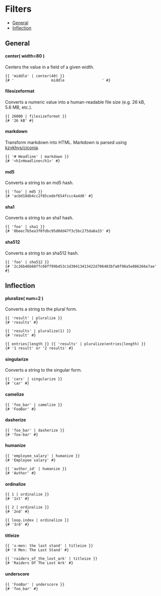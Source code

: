 # Filters

- [General](#General)
- [Inflection](#Inflection)


## General

#### center( width=80 )
Centers the value in a field of a given width.
```jinja
{{ 'middle' | center(40) }}
{# '                 middle                 ' #}
```

#### filesizeformat
Converts a numeric value into a human-readable file size (e.g. 26&nbsp;kB, 5.6&nbsp;MB, etc.).
```jinja
{{ 26000 | filesizeformat }}
{# '26 kB' #}
```

#### markdown
Transform markdown into HTML. Markdown is parsed using [kzykhys/ciconia](https://github.com/kzykhys/ciconia).
```jinja
{{ '# Headline' | markdown }}
{# '<h1>Headline</h1>' #}
```

#### md5
Converts a string to an md5 hash.
```jinja
{{ 'foo' | md5 }}
{# 'acbd18db4cc2f85cedef654fccc4a4d8' #}
```

#### sha1
Converts a string to an sha1 hash.
```jinja
{{ 'foo' | sha1 }}
{# '0beec7b5ea3f0fdbc95d0dd47f3c5bc275da8a33' #}
```

#### sha512
Converts a string to an sha512 hash.
```jinja
{{ 'foo' | sha512 }}
{# '2c26b46b68ffc68ff99b453c1d30413413422d706483bfa0f98a5e886266e7ae' #}
```


## Inflection

#### pluralize( num=2 )
Converts a string to the plural form.
```jinja
{{ 'result' | pluralize }}
{# 'results' #}

{{ 'results' | pluralize(1) }}
{# 'result' #}

{{ entries|length }} {{ 'results' | pluralize(entries|length) }}
{# '1 result' or '2 results' #}
```

#### singularize
Converts a string to the singular form.
```jinja
{{ 'cars' | singularize }}
{# 'car' #}
```

#### camelize
<!-- no description -->
```jinja
{{ 'foo_bar' | camelize }}
{# 'FooBar' #}
```

#### dasherize
<!-- no description -->
```jinja
{{ 'foo_bar' | dasherize }}
{# 'foo-bar' #}
```

#### humanize
<!-- no description -->
```jinja
{{ 'employee_salary' | humanize }}
{# 'Employee salary' #}

{{ 'author_id' | humanize }}
{# 'Author' #}
```

#### ordinalize
<!-- no description -->
```jinja
{{ 1 | ordinalize }}
{# '1st' #}

{{ 2 | ordinalize }}
{# '2nd' #}

{{ loop.index | ordinalize }}
{# '3rd' #}
```

#### titleize
<!-- no description -->
```jinja
{{ 'x-men: the last stand' | titleize }}
{# 'X Men: The Last Stand' #}

{{ 'raiders_of_the_lost_ark' | titleize }}
{# 'Raiders Of The Lost Ark' #}
```

#### underscore
<!-- no description -->
```jinja
{{ 'FooBar' | underscore }}
{# 'foo_bar' #}
```

